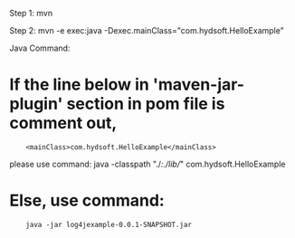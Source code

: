 

Step 1: mvn


Step 2: mvn -e exec:java -Dexec.mainClass="com.hydsoft.HelloExample"





Java Command:
# If the line below in 'maven-jar-plugin' section in pom file is comment out,
        <mainClass>com.hydsoft.HelloExample</mainClass>
  please use command:
        java -classpath "./*:./lib/*" com.hydsoft.HelloExample
# Else, use command:
        java -jar log4jexample-0.0.1-SNAPSHOT.jar
